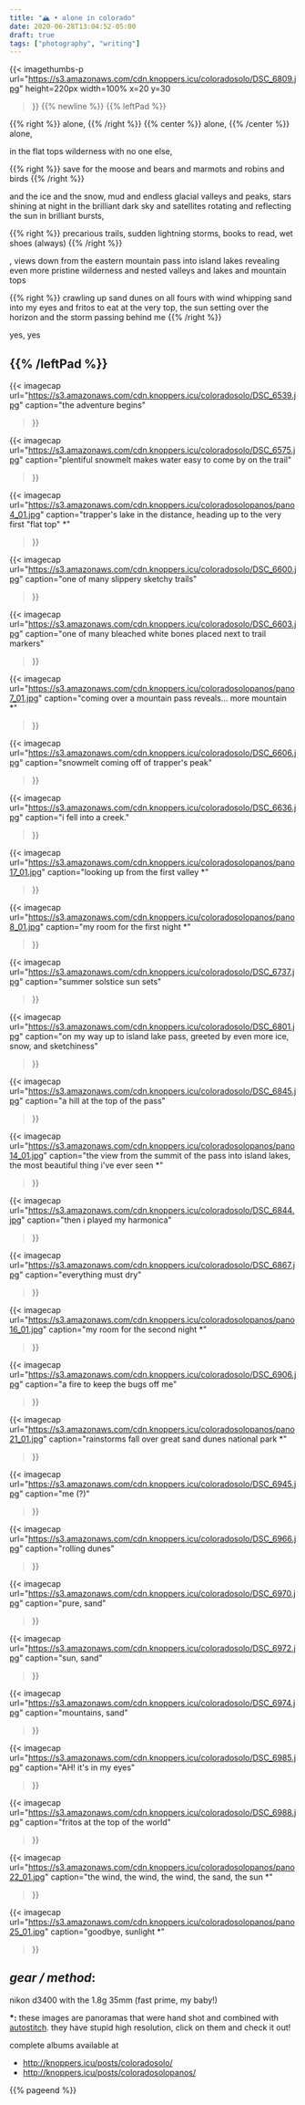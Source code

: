 ```yaml
---
title: "🏔️ • alone in colorado"
date: 2020-06-28T13:04:52-05:00
draft: true
tags: ["photography", "writing"]
---
```


{{<
    imagethumbs-p
    url="https://s3.amazonaws.com/cdn.knoppers.icu/coloradosolo/DSC_6809.jpg"
    height=220px
    width=100%
    x=20
    y=30
>}}
{{% newline %}}
{{% leftPad %}}

{{% right %}}
alone,
{{% /right %}}
{{% center %}}
alone,
{{% /center %}}
alone,

in the flat tops wilderness with no one else,

{{% right %}}
save for the moose and bears and marmots and robins and birds
{{% /right %}}

and the ice and the snow, mud and endless glacial valleys and peaks, stars shining at night in the brilliant dark sky and satellites rotating and reflecting the sun in brilliant bursts,

{{% right %}}
precarious trails, sudden lightning storms, books to read, wet shoes (always)
{{% /right %}}

, views down from the eastern mountain pass into island lakes revealing even more pristine wilderness and nested valleys and lakes and mountain tops

{{% right %}}
crawling up sand dunes on all fours with wind whipping sand into my eyes and fritos to eat at the very top, the sun setting over the horizon and the storm passing behind me
{{% /right %}}

yes, yes

{{% /leftPad %}}
---

{{<
    imagecap
    url="https://s3.amazonaws.com/cdn.knoppers.icu/coloradosolo/DSC_6539.jpg"
    caption="the adventure begins"
>}}

{{<
    imagecap
    url="https://s3.amazonaws.com/cdn.knoppers.icu/coloradosolo/DSC_6575.jpg"
    caption="plentiful snowmelt makes water easy to come by on the trail"
>}}

{{<
    imagecap
    url="https://s3.amazonaws.com/cdn.knoppers.icu/coloradosolopanos/pano4_01.jpg"
    caption="trapper's lake in the distance, heading up to the very first \"flat top\" *"
>}}

{{<
    imagecap
    url="https://s3.amazonaws.com/cdn.knoppers.icu/coloradosolo/DSC_6600.jpg"
    caption="one of many slippery sketchy trails"
>}}

{{<
    imagecap
    url="https://s3.amazonaws.com/cdn.knoppers.icu/coloradosolo/DSC_6603.jpg"
    caption="one of many bleached white bones placed next to trail markers"
>}}

{{<
    imagecap
    url="https://s3.amazonaws.com/cdn.knoppers.icu/coloradosolopanos/pano7_01.jpg"
    caption="coming over a mountain pass reveals... more mountain *"
>}}

{{<
    imagecap
    url="https://s3.amazonaws.com/cdn.knoppers.icu/coloradosolo/DSC_6606.jpg"
    caption="snowmelt coming off of trapper's peak"
>}}

{{<
    imagecap
    url="https://s3.amazonaws.com/cdn.knoppers.icu/coloradosolo/DSC_6636.jpg"
    caption="i fell into a creek."
>}}

{{<
    imagecap
    url="https://s3.amazonaws.com/cdn.knoppers.icu/coloradosolopanos/pano17_01.jpg"
    caption="looking up from the first valley *"
>}}

{{<
    imagecap
    url="https://s3.amazonaws.com/cdn.knoppers.icu/coloradosolopanos/pano8_01.jpg"
    caption="my room for the first night *"
>}}

{{<
    imagecap
    url="https://s3.amazonaws.com/cdn.knoppers.icu/coloradosolo/DSC_6737.jpg"
    caption="summer solstice sun sets"
>}}

{{<
    imagecap
    url="https://s3.amazonaws.com/cdn.knoppers.icu/coloradosolo/DSC_6801.jpg"
    caption="on my way up to island lake pass, greeted by even more ice, snow, and sketchiness"
>}}

{{<
    imagecap
    url="https://s3.amazonaws.com/cdn.knoppers.icu/coloradosolo/DSC_6845.jpg"
    caption="a hill at the top of the pass"
>}}

{{<
    imagecap
    url="https://s3.amazonaws.com/cdn.knoppers.icu/coloradosolopanos/pano14_01.jpg"
    caption="the view from the summit of the pass into island lakes, the most beautiful thing i've ever seen *"
>}}

{{<
    imagecap
    url="https://s3.amazonaws.com/cdn.knoppers.icu/coloradosolo/DSC_6844.jpg"
    caption="then i played my harmonica"
>}}


{{<
    imagecap
    url="https://s3.amazonaws.com/cdn.knoppers.icu/coloradosolo/DSC_6867.jpg"
    caption="everything must dry"
>}}

{{<
    imagecap
    url="https://s3.amazonaws.com/cdn.knoppers.icu/coloradosolopanos/pano16_01.jpg"
    caption="my room for the second night *"
>}}

{{<
    imagecap
    url="https://s3.amazonaws.com/cdn.knoppers.icu/coloradosolo/DSC_6906.jpg"
    caption="a fire to keep the bugs off me"
>}}

{{<
    imagecap
    url="https://s3.amazonaws.com/cdn.knoppers.icu/coloradosolopanos/pano21_01.jpg"
    caption="rainstorms fall over great sand dunes national park *"
>}}

{{<
    imagecap
    url="https://s3.amazonaws.com/cdn.knoppers.icu/coloradosolo/DSC_6945.jpg"
    caption="me (?)"
>}}

{{<
    imagecap
    url="https://s3.amazonaws.com/cdn.knoppers.icu/coloradosolo/DSC_6966.jpg"
    caption="rolling dunes"
>}}

{{<
    imagecap
    url="https://s3.amazonaws.com/cdn.knoppers.icu/coloradosolo/DSC_6970.jpg"
    caption="pure, sand"
>}}

{{<
    imagecap
    url="https://s3.amazonaws.com/cdn.knoppers.icu/coloradosolo/DSC_6972.jpg"
    caption="sun, sand"
>}}

{{<
    imagecap
    url="https://s3.amazonaws.com/cdn.knoppers.icu/coloradosolo/DSC_6974.jpg"
    caption="mountains, sand"
>}}

{{<
    imagecap
    url="https://s3.amazonaws.com/cdn.knoppers.icu/coloradosolo/DSC_6985.jpg"
    caption="AH! it's in my eyes"
>}}

{{<
    imagecap
    url="https://s3.amazonaws.com/cdn.knoppers.icu/coloradosolo/DSC_6988.jpg"
    caption="fritos at the top of the world"
>}}

{{<
    imagecap
    url="https://s3.amazonaws.com/cdn.knoppers.icu/coloradosolopanos/pano22_01.jpg"
    caption="the wind, the wind, the wind, the sand, the sun *"
>}}

{{<
    imagecap
    url="https://s3.amazonaws.com/cdn.knoppers.icu/coloradosolopanos/pano25_01.jpg"
    caption="goodbye, sunlight *"
>}}



## *gear / method*:
nikon d3400 with the 1.8g 35mm (fast prime, my baby!)

<b>*:</b> these images are panoramas that were hand shot and combined with <a href="http://matthewalunbrown.com/autostitch/autostitch.html">autostitch</a>. they have stupid high resolution,  click on them and check it out!

complete albums available at
- http://knoppers.icu/posts/coloradosolo/
- http://knoppers.icu/posts/coloradosolopanos/

{{% pageend %}}
